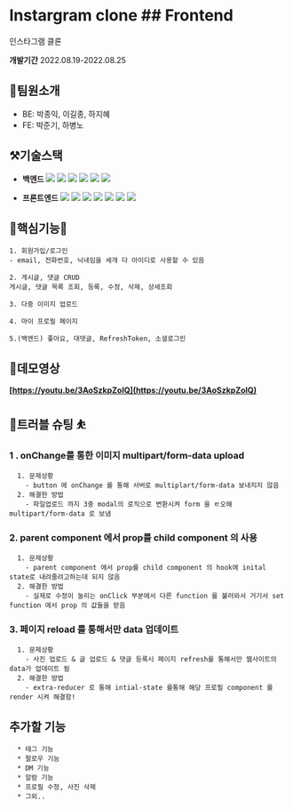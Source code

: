 # Instargram clone ## Frontend

인스타그램 클론 

**개발기간**
2022.08.19-2022.08.25

## 👥팀원소개

- BE: 박종익, 이길종, 하지혜
- FE: 박준기, 하병노

## ⚒️기술스택

- **백엔드**
<img src="https://img.shields.io/badge/SpringBoot-6DB33F?style=flat&logo=SpringBoot&logoColor=white"/> <img src="https://img.shields.io/badge/Spring Security-6DB33F?style=flat&logo=Spring Security&logoColor=white"/> <img src="https://img.shields.io/badge/Java-007396?style=flat&logo=java&logoColor=white"/>  <img src="https://img.shields.io/badge/JWT-000000?style=flat&logo=JWT&logoColor=white"/> <img src="https://img.shields.io/badge/Gradle-02303A?style=flat&logo=Gradle&logoColor=white"/> <img src="https://img.shields.io/badge/amazon s3-569A31?flat&logo=Gradle&logo=amazons3&logoColor=green">

* **프론트엔드**
<img src="https://img.shields.io/badge/html5-E34F26?style=flat&logo=Gradle&logo=html5&logoColor=white"/> <img src="https://img.shields.io/badge/css-1572B6?style=flat&logo=css3&logo=Gradle&logoColor=white"/> <img src="https://img.shields.io/badge/javascript-F7DF1E?style=flat&logo=Gradle&logo=javascript&logoColor=black"/> <img src="https://img.shields.io/badge/react-61DAFB?style=flat&logo=react&logo=Gradle&logoColor=black"/> <img src="https://img.shields.io/badge/styled components-DB7093?style=flat&logo=Gradle&logo=styledcomponents&logoColor=pink"/> <img src="https://img.shields.io/badge/react query-61DAFB?style=flat&logo=Gradle&logo=reactquery&logoColor=FF4154"/> <img src="https://img.shields.io/badge/amazon s3-569A31?style=flat&logo=amazons3&logoColor=green">

## 🌟핵심기능🌟

```
1. 회원가입/로그인
- email, 전화번호, 닉네임을 세개 다 아이디로 사용할 수 있음 

2. 게시글, 댓글 CRUD 
게시글, 댓글 목록 조회, 등록, 수정, 삭제, 상세조회

3. 다중 이미지 업로드

4. 마이 프로필 페이지   

5.(백엔드) 좋아요, 대댓글, RefreshToken, 소셜로그인 

```

## 🎥데모영상

**[https://youtu.be/3AoSzkpZolQ](https://youtu.be/3AoSzkpZolQ)**

## 🏀트러블 슈팅 ⛹️

 ### 1 **. onChange를 통한 이미지 multipart/form-data upload**
```
  1. 문제상황
    - button 에 onChange 를 통해 서버로 multiplart/form-data 보내지지 않음
  2. 해결한 방법
    - 파일업로드 까지 3중 modal의 로직으로 변환시켜 form 을 ㅌ오해 multipart/form-data 로 보냄 
```


### 2. parent component 에서 prop를 child component 의 사용

```
  1. 문제상황
    - parent component 에서 prop를 child component 의 hook에 inital state로 내려줄려고하는데 되지 않음
  2. 해결한 방법
    - 실제로 수정이 눌리는 onClick 부분에서 다른 function 를 불러와서 거기서 set function 에서 prop 의 값들을 받음
```
    

### 3. 페이지 reload 를 통해서만 data 업데이트
```
  1. 문제상황
    - 사진 업로드 & 글 업로드 & 댓글 등록시 페이지 refresh를 통해서만 웹사이트의 data가 업데이트 됨
  2. 해결한 방법
    - extra-reducer 로 통해 intial-state 를통해 해당 프로필 component 를 render 시켜 해결함!
```
      
## 추가할 기능
```
  * 태그 기능 
  * 팔로우 기능
  * DM 기능
  * 알람 기능
  * 프로필 수정, 사진 삭제
  * 그외..
```
